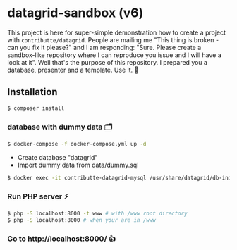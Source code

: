 # datagrid-sandbox (v6)

This project is here for super-simple demonstration how to create a project with `contributte/datagrid`. People are mailing me "This thing is broken - can you fix it please?" and I am responding: "Sure. Please create a sandbox-like repository where I can reproduce you issue and I will have a look at it". Well that's the purpose of this repository. I prepared you a database, presenter and a template. Use it. 🙌

## Installation

```bash
$ composer install
```

### database with dummy data 🗂

```bash
$ docker-compose -f docker-compose.yml up -d
```

- Create database "datagrid"
- Import dummy data from data/dummy.sql

```bash
$ docker exec -it contributte-datagrid-mysql /usr/share/datagrid/db-init.sh
```

### Run PHP server ⚡️

```bash
$ php -S localhost:8000 -t www # with /www root directory
$ php -S localhost:8000 # when your are in /www
```

### Go to http://localhost:8000/ 👍
